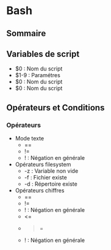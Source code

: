 # Bash

## Sommaire

## Variables de script

* $0 : Nom du script
* $1-9 : Paramétres
* $0 : Nom du script
* $0 : Nom du script
## Opérateurs et Conditions

### Opérateurs

* Mode texte
	* ==
	* !=
	* ! : Négation en générale
* Opérateurs filesystem
	* -z : Variable non vide
	* -f : Fichier existe
	* -d : Répertoire existe
* Opérateurs chiffres
	* ==
	* !=
	* ! : Négation en générale
	* <=
	* >=
	* ! : Négation en générale
	

	
